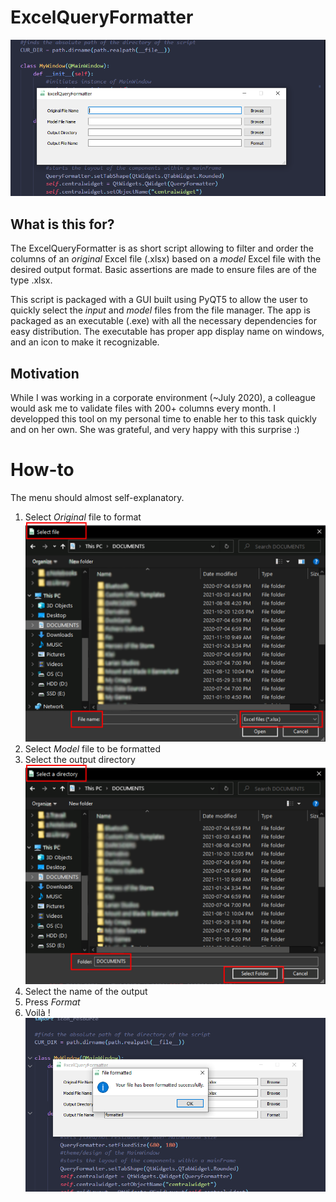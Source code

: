 # ExcelQueryFormatter
![main menu](docs/main.PNG)
## What is this for?
The ExcelQueryFormatter is as short script allowing to filter and order the columns of an *original* Excel file (.xlsx) based on a *model* Excel file with the desired output format. Basic assertions are made to ensure files are of the type .xlsx.

This script is packaged with a GUI built using PyQT5 to allow the user to quickly select the *input* and *model* files from the file manager. The app is packaged as an executable (.exe) with all the necessary dependencies for easy distribution. The executable has proper app display name on windows, and an icon to make it recognizable.

## Motivation
While I was working in a corporate environment (~July 2020), a colleague would ask me to validate files with 200+ columns every month. I developped this tool on my personal time to enable her to this task quickly and on her own. She was grateful, and very happy with this surprise :)

# How-to
The menu should almost self-explanatory.
1. Select *Original* file to format
![select file](docs/select_filebl.PNG)
2. Select *Model* file to be formatted
3. Select the output directory
![select directory](docs/select_directorybl.PNG)
4. Select the name of the output
5. Press *Format*
6. Voilà !
![formatted](docs/formatted.PNG)